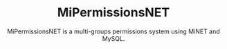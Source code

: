 <h1 align=center>MiPermissionsNET</h1>

<p align="center">MiPermissionsNET is a multi-groups permissions system using MiNET and MySQL.</p>


